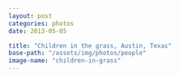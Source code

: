 ```yaml
---
layout: post
categories: photos
date: 2013-05-05

title: "Children in the grass, Austin, Texas"
base-path: "/assets/img/photos/people"
image-name: "children-in-grass"
---
```

